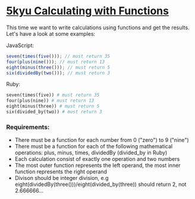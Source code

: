 # [5kyu Calculating with Functions](https://www.codewars.com/kata/calculating-with-functions/train/python)

This time we want to write calculations using functions and get the results. Let's have a look at some examples:

JavaScript:

```javascript
seven(times(five())); // must return 35
four(plus(nine())); // must return 13
eight(minus(three())); // must return 5
six(dividedBy(two())); // must return 3
```

Ruby:

```ruby
seven(times(five)) # must return 35
four(plus(nine)) # must return 13
eight(minus(three)) # must return 5
six(divided_by(two)) # must return 3
```

### Requirements:

* There must be a function for each number from 0 ("zero") to 9 ("nine")
* There must be a function for each of the following mathematical operations: plus, minus, times, dividedBy (divided_by in Ruby)
* Each calculation consist of exactly one operation and two numbers
* The most outer function represents the left operand, the most inner function represents the right operand
* Divison should be integer division, e.g eight(dividedBy(three()))/eight(divided_by(three)) should return 2, not 2.666666...